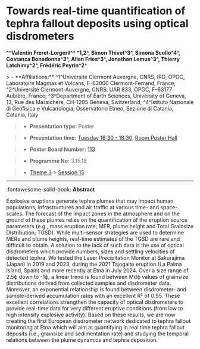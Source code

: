 # Towards real-time quantification of tephra fallout deposits using optical disdrometers

**^^Valentin Freret-Lorgeril^^ ^1,2^, Simon Thivet^3^, Simona Scollo^4^, Costanza Bonadonna^3^, Allan Fries^3^, Jonathan Lemus^3^, Thierry Latchimy^2^, Frédéric Peyrin^2^**

<!-- more -->> - **Affiliations:** ^1^Université Clermont Auvergne, CNRS, IRD, OPGC, Laboratoire Magmas et Volcans, F-63000 Clermont-Ferrand, France; ^2^Université Clermont-Auvergne, CNRS, UAR 833, OPGC, F-63177 Aubière, France; ^3^Department of Earth Sciences, University of Geneva, 13, Rue des Maraichers, CH-1205 Geneva, Switzerland; ^4^Istituto Nazionale di Geofisica e Vulcanologia, Osservatorio Etneo, Sezione di Catania, Catania, Italy

> - **Presentation type:** Poster

> - **Presentation time:** [Tuesday 16:30 - 18:30](../sessions_comparison.md#__tabbed_2_6), [Room Poster Hall](../maps_venue.md#__tabbed_1_1)

> - **Poster Board Number:** [113](../map_poster_boards.md#tuesday)

> - **Programme No:** 3.15.18

> - [Theme 3](../theme3.md) > [Session 15](../sessions/session-3-15.md)

--- 

:fontawesome-solid-book: **Abstract**

Explosive eruptions generate tephra plumes that may impact human populations, infrastructures and air traffic at various time- and space-scales. The forecast of the impact zones in the atmosphere and on the ground of these plumes relies on the quantification of the eruption source parameters (e.g., mass eruption rate; MER, plume height and Total Grainsize Distribution; TGSD). While multi-sensor strategies are used to determine MERs and plume heights, real-time estimates of the TGSD are rare and difficult to obtain. A solution to the lack of such data is the use of optical disdrometers which provide numbers, sizes and settling velocities of detected tephra. We tested the Laser Precipitation Monitor at Sakurajima (Japan) in 2019 and 2023, during the 2021 Tajogaite eruption (La Palma Island, Spain) and more recently at Etna in July 2024. Over a size range of 2.5ϕ down to -1ϕ, a linear trend is found between Mdϕ values of grainsize distributions derived from collected samples and disdrometer data. Moreover, an exponential relationship is found between disdrometer- and sample-derived accumulation rates with an excellent R² of 0.95. These excellent correlations strengthen the capacity of optical disdrometers to provide real-time data for very different eruptive conditions (from low to high intensity explosive activity). Based on these results, we are now creating the first European disdrometer network dedicated to tephra fallout monitoring at Etna which will aim at quantifying in real time tephra fallout deposits (i.e., grainsize and sedimentation rate) and studying the temporal relations between the plume dynamics and tephra deposition.

